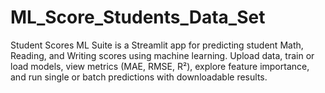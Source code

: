 # ML_Score_Students_Data_Set
Student Scores ML Suite is a Streamlit app for predicting student Math, Reading, and Writing scores using machine learning. Upload data, train or load models, view metrics (MAE, RMSE, R²), explore feature importance, and run single or batch predictions with downloadable results.
